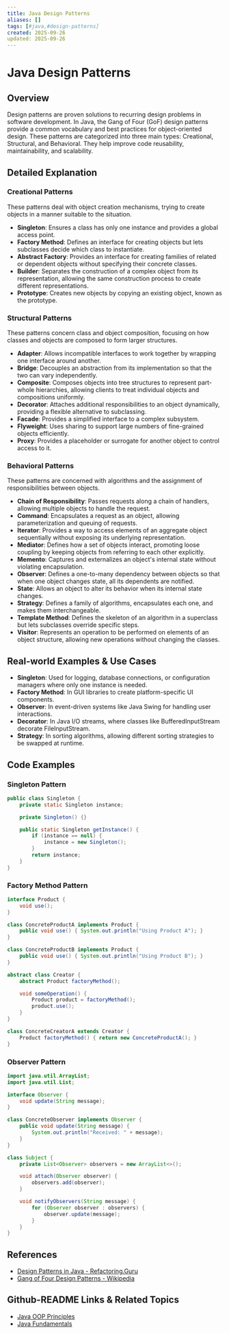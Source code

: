 ```yaml
---
title: Java Design Patterns
aliases: []
tags: [#java,#design-patterns]
created: 2025-09-26
updated: 2025-09-26
---
```


# Java Design Patterns

## Overview

Design patterns are proven solutions to recurring design problems in software development. In Java, the Gang of Four (GoF) design patterns provide a common vocabulary and best practices for object-oriented design. These patterns are categorized into three main types: Creational, Structural, and Behavioral. They help improve code reusability, maintainability, and scalability.

## Detailed Explanation

### Creational Patterns
These patterns deal with object creation mechanisms, trying to create objects in a manner suitable to the situation.

- **Singleton**: Ensures a class has only one instance and provides a global access point.
- **Factory Method**: Defines an interface for creating objects but lets subclasses decide which class to instantiate.
- **Abstract Factory**: Provides an interface for creating families of related or dependent objects without specifying their concrete classes.
- **Builder**: Separates the construction of a complex object from its representation, allowing the same construction process to create different representations.
- **Prototype**: Creates new objects by copying an existing object, known as the prototype.

### Structural Patterns
These patterns concern class and object composition, focusing on how classes and objects are composed to form larger structures.

- **Adapter**: Allows incompatible interfaces to work together by wrapping one interface around another.
- **Bridge**: Decouples an abstraction from its implementation so that the two can vary independently.
- **Composite**: Composes objects into tree structures to represent part-whole hierarchies, allowing clients to treat individual objects and compositions uniformly.
- **Decorator**: Attaches additional responsibilities to an object dynamically, providing a flexible alternative to subclassing.
- **Facade**: Provides a simplified interface to a complex subsystem.
- **Flyweight**: Uses sharing to support large numbers of fine-grained objects efficiently.
- **Proxy**: Provides a placeholder or surrogate for another object to control access to it.

### Behavioral Patterns
These patterns are concerned with algorithms and the assignment of responsibilities between objects.

- **Chain of Responsibility**: Passes requests along a chain of handlers, allowing multiple objects to handle the request.
- **Command**: Encapsulates a request as an object, allowing parameterization and queuing of requests.
- **Iterator**: Provides a way to access elements of an aggregate object sequentially without exposing its underlying representation.
- **Mediator**: Defines how a set of objects interact, promoting loose coupling by keeping objects from referring to each other explicitly.
- **Memento**: Captures and externalizes an object's internal state without violating encapsulation.
- **Observer**: Defines a one-to-many dependency between objects so that when one object changes state, all its dependents are notified.
- **State**: Allows an object to alter its behavior when its internal state changes.
- **Strategy**: Defines a family of algorithms, encapsulates each one, and makes them interchangeable.
- **Template Method**: Defines the skeleton of an algorithm in a superclass but lets subclasses override specific steps.
- **Visitor**: Represents an operation to be performed on elements of an object structure, allowing new operations without changing the classes.

## Real-world Examples & Use Cases

- **Singleton**: Used for logging, database connections, or configuration managers where only one instance is needed.
- **Factory Method**: In GUI libraries to create platform-specific UI components.
- **Observer**: In event-driven systems like Java Swing for handling user interactions.
- **Decorator**: In Java I/O streams, where classes like BufferedInputStream decorate FileInputStream.
- **Strategy**: In sorting algorithms, allowing different sorting strategies to be swapped at runtime.

## Code Examples

### Singleton Pattern
```java
public class Singleton {
    private static Singleton instance;

    private Singleton() {}

    public static Singleton getInstance() {
        if (instance == null) {
            instance = new Singleton();
        }
        return instance;
    }
}
```

### Factory Method Pattern
```java
interface Product {
    void use();
}

class ConcreteProductA implements Product {
    public void use() { System.out.println("Using Product A"); }
}

class ConcreteProductB implements Product {
    public void use() { System.out.println("Using Product B"); }
}

abstract class Creator {
    abstract Product factoryMethod();

    void someOperation() {
        Product product = factoryMethod();
        product.use();
    }
}

class ConcreteCreatorA extends Creator {
    Product factoryMethod() { return new ConcreteProductA(); }
}
```

### Observer Pattern
```java
import java.util.ArrayList;
import java.util.List;

interface Observer {
    void update(String message);
}

class ConcreteObserver implements Observer {
    public void update(String message) {
        System.out.println("Received: " + message);
    }
}

class Subject {
    private List<Observer> observers = new ArrayList<>();

    void attach(Observer observer) {
        observers.add(observer);
    }

    void notifyObservers(String message) {
        for (Observer observer : observers) {
            observer.update(message);
        }
    }
}
```

## References

- [Design Patterns in Java - Refactoring.Guru](https://refactoring.guru/design-patterns/java)
- [Gang of Four Design Patterns - Wikipedia](https://en.wikipedia.org/wiki/Design_Patterns)

## Github-README Links & Related Topics

- [Java OOP Principles](../java-oop-principles/)
- [Java Fundamentals](../java-fundamentals/)
